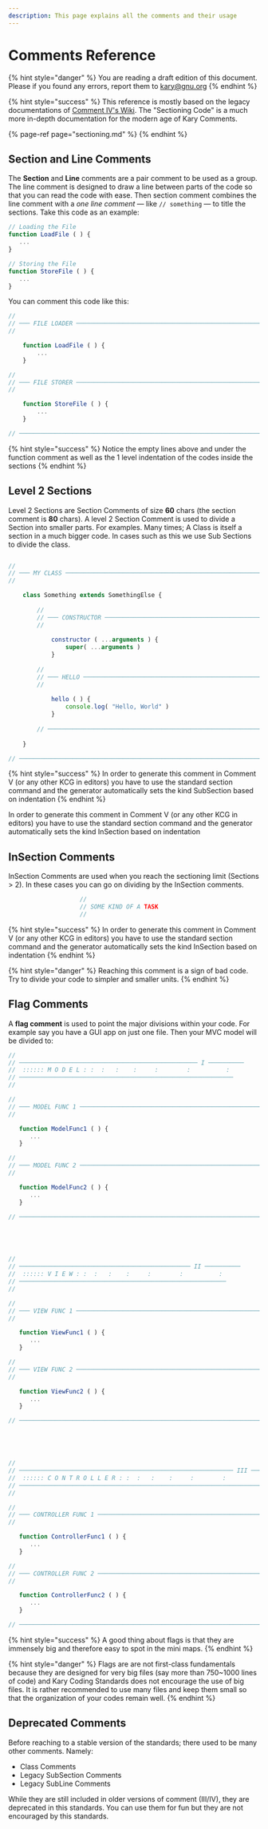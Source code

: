 ```yaml
---
description: This page explains all the comments and their usage
---
```


# Comments Reference

{% hint style="danger" %}
You are reading a draft edition of this document. Please if you found any errors, report them to [kary@gnu.org](mailto:kary@gnu.org)
{% endhint %}

{% hint style="success" %}
This reference is mostly based on the legacy documentations of [Comment IV's Wiki](https://github.com/pmkary/comment/wiki). The "Sectioning Code" is a much more in-depth documentation for the modern age of Kary Comments.

{% page-ref page="sectioning.md" %}
{% endhint %}

## Section and Line Comments

The **Section** and **Line** comments are a pair comment to be used as a group. The line comment is designed to draw a line between parts of the code so that you can read the code with ease. Then section comment combines the line comment with a _one line comment_ — like `// something` — to title the sections. Take this code as an example:

```javascript
// Loading the File 
function LoadFile ( ) {
   ...
}

// Storing the File
function StoreFile ( ) {
   ...
}
```

You can comment this code like this:

```javascript
//
// ─── FILE LOADER ──────────────────────────────────────────────────────
//

    function LoadFile ( ) {
        ...
    } 

//
// ─── FILE STORER ──────────────────────────────────────────────────────
//

    function StoreFile ( ) {
        ...
    }

// ──────────────────────────────────────────────────────────────────────
```

{% hint style="success" %}
Notice the empty lines above and under the function comment as well as the 1 level indentation of the codes inside the sections
{% endhint %}

## Level 2 Sections

Level 2 Sections are Section Comments of size **60** chars \(the section comment is **80** chars\). A level 2 Section Comment is used to divide a Section into smaller parts. For examples. Many times; A Class is itself a section in a much bigger code. In cases such as this we use Sub Sections to divide the class.

```javascript

//
// ─── MY CLASS ───────────────────────────────────────────────────────────────────
//

    class Something extends SomethingElse {
    
        //
        // ─── CONSTRUCTOR ────────────────────────────────────────────
        //
    
            constructor ( ...arguments ) {
                super( ...arguments )
            }
            
        //
        // ─── HELLO ──────────────────────────────────────────────────
        //
        
            hello ( ) {
                console.log( "Hello, World" )
            }
    
        // ────────────────────────────────────────────────────────────
        
    }

// ────────────────────────────────────────────────────────────────────────────────

```

{% hint style="success" %}
In order to generate this comment in Comment V \(or any other KCG in editors\) you have to use the standard section command and the generator automatically sets the kind SubSection based on indentation
{% endhint %}



In order to generate this comment in Comment V \(or any other KCG in editors\) you have to use the standard section command and the generator automatically sets the kind InSection based on indentation

## InSection Comments

InSection Comments are used when you reach the sectioning limit \(Sections &gt; 2\). In these cases you can go on dividing by the InSection comments.

```javascript
                    //
                    // SOME KIND OF A TASK
                    //
```

{% hint style="success" %}
In order to generate this comment in Comment V \(or any other KCG in editors\) you have to use the standard section command and the generator automatically sets the kind InSection based on indentation
{% endhint %}

{% hint style="danger" %}
Reaching this comment is a sign of bad code. Try to divide your code to simpler and smaller units.
{% endhint %}

## Flag Comments

A **flag comment** is used to point the major divisions within your code. For example say you have a GUI app on just one file. Then your MVC model will be divided to:

```javascript
//
// ────────────────────────────────────────────────── I ──────────
//  :::::: M O D E L : :  :   :    :     :        :          :
// ────────────────────────────────────────────────────────────
//

//
// ─── MODEL FUNC 1 ─────────────────────────────────────────────────────
//

   function ModelFunc1 ( ) { 
      ...
   }

//
// ─── MODEL FUNC 2 ─────────────────────────────────────────────────────
//

   function ModelFunc2 ( ) { 
      ...
   }

// ──────────────────────────────────────────────────────────────────────





//
// ──────────────────────────────────────────────── II ──────────
//  :::::: V I E W : :  :   :    :     :        :          :
// ──────────────────────────────────────────────────────────
//

//
// ─── VIEW FUNC 1 ──────────────────────────────────────────────────────
//

   function ViewFunc1 ( ) { 
      ...
   }

//
// ─── VIEW FUNC 2 ──────────────────────────────────────────────────────
//

   function ViewFunc2 ( ) { 
      ...
   }

// ──────────────────────────────────────────────────────────────────────





//
// ──────────────────────────────────────────────────────────── III ──────────
//  :::::: C O N T R O L L E R : :  :   :    :     :        :          :
// ──────────────────────────────────────────────────────────────────────
//

//
// ─── CONTROLLER FUNC 1 ────────────────────────────────────────────────
//

   function ControllerFunc1 ( ) { 
      ...
   }

//
// ─── CONTROLLER FUNC 2 ────────────────────────────────────────────────
//

   function ControllerFunc2 ( ) { 
      ...
   }

// ──────────────────────────────────────────────────────────────────────
```

{% hint style="success" %}
A good thing about flags is that they are immensely big and therefore easy to spot in the mini maps.
{% endhint %}

{% hint style="danger" %}
Flags are are not first-class fundamentals because they are designed for very big files \(say more than 750~1000 lines of code\) and Kary Coding Standards does not encourage the use of big files. It is rather recommended to use many files and keep them small so that the organization of your codes remain well.
{% endhint %}

## Deprecated Comments

Before reaching to a stable version of the standards; there used to be many other comments. Namely:

* Class Comments
* Legacy SubSection Comments
* Legacy SubLine Comments

While they are still included in older versions of comment \(III/IV\), they are deprecated in this standards. You can use them for fun but they are not encouraged by this standards.

